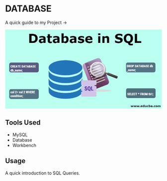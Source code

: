 # DATABASE 

A quick guide to my Project ->

<img src ="/image.webp">

## Tools Used

- MySQL
- Database
- Workbench

## Usage

A quick introduction to SQL Queries.